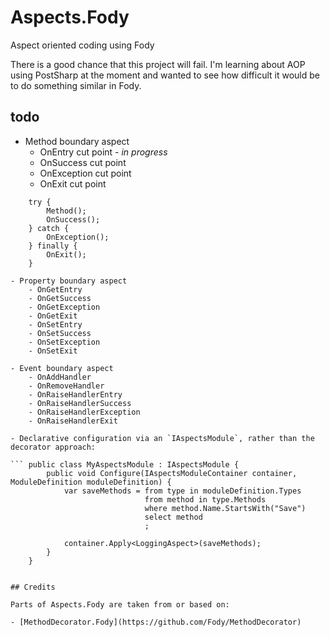 Aspects.Fody
============

Aspect oriented coding using Fody

There is a good chance that this project will fail. I'm learning about AOP using PostSharp at the moment and wanted to see how difficult it would be to do something similar in Fody.


## todo

- Method boundary aspect
	- OnEntry cut point - *in progress*
	- OnSuccess cut point
	- OnException cut point
	- OnExit cut point

```	OnEntry();
	try {
		Method();
		OnSuccess();
	} catch {
		OnException();
	} finally {
		OnExit();
	}

- Property boundary aspect
	- OnGetEntry
	- OnGetSuccess
	- OnGetException
	- OnGetExit
	- OnSetEntry
	- OnSetSuccess
	- OnSetException
	- OnSetExit

- Event boundary aspect
	- OnAddHandler
	- OnRemoveHandler
	- OnRaiseHandlerEntry
	- OnRaiseHandlerSuccess
	- OnRaiseHandlerException
	- OnRaiseHandlerExit

- Declarative configuration via an `IAspectsModule`, rather than the decorator approach:

```	public class MyAspectsModule : IAspectsModule {
		public void Configure(IAspectsModuleContainer container, ModuleDefinition moduleDefinition) {
			var saveMethods = from type in moduleDefinition.Types
							  from method in type.Methods
							  where method.Name.StartsWith("Save")
							  select method
							  ;

			container.Apply<LoggingAspect>(saveMethods);
		}
	}


## Credits

Parts of Aspects.Fody are taken from or based on:

- [MethodDecorator.Fody](https://github.com/Fody/MethodDecorator)

